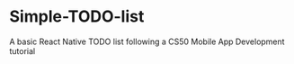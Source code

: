 # Simple-TODO-list
A basic React Native TODO list following a CS50 Mobile App Development tutorial 
